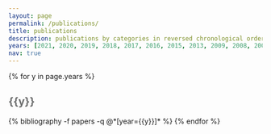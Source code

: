 ```yaml
---
layout: page
permalink: /publications/
title: publications
description: publications by categories in reversed chronological order. generated by jekyll-scholar.
years: [2021, 2020, 2019, 2018, 2017, 2016, 2015, 2013, 2009, 2008, 2007, 2006, 2005, 2004, 2003, 2002, 2001, 2000, 1999, 1998, 1997, 1996, 1995, 1993, 1992]
nav: true
---
```


<div class="publications">

{% for y in page.years %}
  <h2 class="year", style="color:#6A6B6B;">{{y}}</h2>
  {% bibliography -f papers -q @*[year={{y}}]* %}
{% endfor %}

</div>
